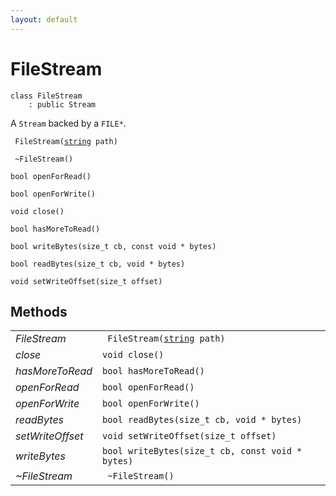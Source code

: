 ```yaml
---
layout: default
---
```


# FileStream

```
class FileStream
    : public Stream
```


A `Stream` backed by a `FILE*`.     

    
` FileStream(`[`string`](/oaknut/ref/base_group/string)` path)`<br>

` ~FileStream()`<br>

`bool openForRead()`<br>

`bool openForWrite()`<br>

`void close()`<br>

`bool hasMoreToRead()`<br>

`bool writeBytes(size_t cb, const void * bytes)`<br>

`bool readBytes(size_t cb, void * bytes)`<br>

`void setWriteOffset(size_t offset)`<br>



## Methods

| | |
|-|-|
| *FileStream* | ` FileStream(`[`string`](/oaknut/ref/base_group/string)` path)` |  |
| *close* | `void close()` |  |
| *hasMoreToRead* | `bool hasMoreToRead()` |  |
| *openForRead* | `bool openForRead()` |  |
| *openForWrite* | `bool openForWrite()` |  |
| *readBytes* | `bool readBytes(size_t cb, void * bytes)` |  |
| *setWriteOffset* | `void setWriteOffset(size_t offset)` |  |
| *writeBytes* | `bool writeBytes(size_t cb, const void * bytes)` |  |
| *~FileStream* | ` ~FileStream()` |  |
